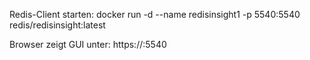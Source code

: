 Redis-Client starten:
 docker run -d --name redisinsight1 -p 5540:5540 redis/redisinsight:latest

Browser zeigt GUI unter: https://<ip VM>:5540

